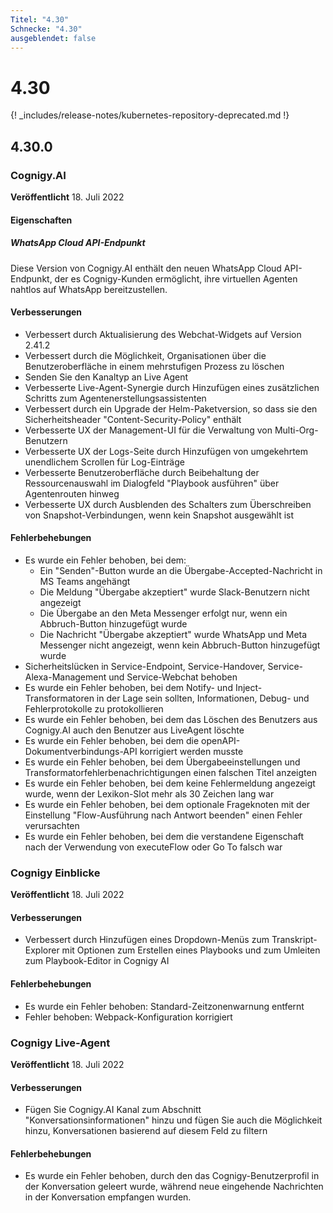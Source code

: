 ```yaml
---
Titel: "4.30" 
Schnecke: "4.30" 
ausgeblendet: false 
---
```


# 4.30

{! _includes/release-notes/kubernetes-repository-deprecated.md !}

## 4.30.0

### Cognigy.AI

**Veröffentlicht** 18. Juli 2022

#### Eigenschaften

##### WhatsApp Cloud API-Endpunkt

Diese Version von Cognigy.AI enthält den neuen WhatsApp Cloud API-Endpunkt, der es Cognigy-Kunden ermöglicht, ihre virtuellen Agenten nahtlos auf WhatsApp bereitzustellen.

#### Verbesserungen

- Verbessert durch Aktualisierung des Webchat-Widgets auf Version 2.41.2
- Verbessert durch die Möglichkeit, Organisationen über die Benutzeroberfläche in einem mehrstufigen Prozess zu löschen
- Senden Sie den Kanaltyp an Live Agent
- Verbesserte Live-Agent-Synergie durch Hinzufügen eines zusätzlichen Schritts zum Agentenerstellungsassistenten
- Verbessert durch ein Upgrade der Helm-Paketversion, so dass sie den Sicherheitsheader "Content-Security-Policy" enthält
- Verbesserte UX der Management-UI für die Verwaltung von Multi-Org-Benutzern
- Verbesserte UX der Logs-Seite durch Hinzufügen von umgekehrtem unendlichem Scrollen für Log-Einträge
- Verbesserte Benutzeroberfläche durch Beibehaltung der Ressourcenauswahl im Dialogfeld "Playbook ausführen" über Agentenrouten hinweg
- Verbesserte UX durch Ausblenden des Schalters zum Überschreiben von Snapshot-Verbindungen, wenn kein Snapshot ausgewählt ist

#### Fehlerbehebungen

- Es wurde ein Fehler behoben, bei dem:
  - Ein "Senden"-Button wurde an die Übergabe-Accepted-Nachricht in MS Teams angehängt
  - Die Meldung "Übergabe akzeptiert" wurde Slack-Benutzern nicht angezeigt
  - Die Übergabe an den Meta Messenger erfolgt nur, wenn ein Abbruch-Button hinzugefügt wurde
  - Die Nachricht "Übergabe akzeptiert" wurde WhatsApp und Meta Messenger nicht angezeigt, wenn kein Abbruch-Button hinzugefügt wurde
- Sicherheitslücken in Service-Endpoint, Service-Handover, Service-Alexa-Management und Service-Webchat behoben
- Es wurde ein Fehler behoben, bei dem Notify- und Inject-Transformatoren in der Lage sein sollten, Informationen, Debug- und Fehlerprotokolle zu protokollieren
- Es wurde ein Fehler behoben, bei dem das Löschen des Benutzers aus Cognigy.AI auch den Benutzer aus LiveAgent löschte
- Es wurde ein Fehler behoben, bei dem die openAPI-Dokumentverbindungs-API korrigiert werden musste
- Es wurde ein Fehler behoben, bei dem Übergabeeinstellungen und Transformatorfehlerbenachrichtigungen einen falschen Titel anzeigten
- Es wurde ein Fehler behoben, bei dem keine Fehlermeldung angezeigt wurde, wenn der Lexikon-Slot mehr als 30 Zeichen lang war
- Es wurde ein Fehler behoben, bei dem optionale Frageknoten mit der Einstellung "Flow-Ausführung nach Antwort beenden" einen Fehler verursachten
- Es wurde ein Fehler behoben, bei dem die verstandene Eigenschaft nach der Verwendung von executeFlow oder Go To falsch war

### Cognigy Einblicke

**Veröffentlicht** 18. Juli 2022

#### Verbesserungen

- Verbessert durch Hinzufügen eines Dropdown-Menüs zum Transkript-Explorer mit Optionen zum Erstellen eines Playbooks und zum Umleiten zum Playbook-Editor in Cognigy AI

#### Fehlerbehebungen

- Es wurde ein Fehler behoben: Standard-Zeitzonenwarnung entfernt
- Fehler behoben: Webpack-Konfiguration korrigiert

### Cognigy Live-Agent

**Veröffentlicht** 18. Juli 2022

#### Verbesserungen

- Fügen Sie Cognigy.AI Kanal zum Abschnitt "Konversationsinformationen" hinzu und fügen Sie auch die Möglichkeit hinzu, Konversationen basierend auf diesem Feld zu filtern

#### Fehlerbehebungen

- Es wurde ein Fehler behoben, durch den das Cognigy-Benutzerprofil in der Konversation geleert wurde, während neue eingehende Nachrichten in der Konversation empfangen wurden.